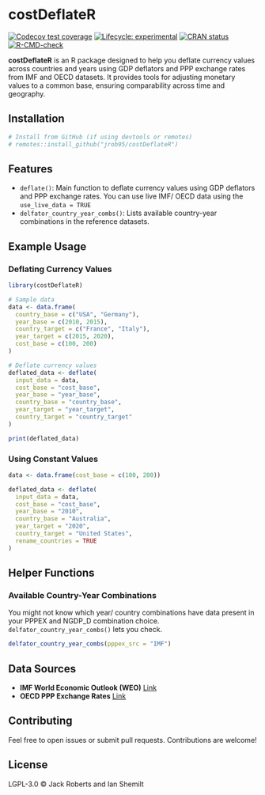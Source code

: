 
<!-- README.md is generated from README.Rmd. Please edit that file -->

# costDeflateR

<!-- badges: start -->

[![Codecov test
coverage](https://codecov.io/gh/jrob95/costDeflateR/graph/badge.svg)](https://app.codecov.io/gh/jrob95/costDeflateR)
[![Lifecycle:
experimental](https://img.shields.io/badge/lifecycle-experimental-orange.svg)](https://lifecycle.r-lib.org/articles/stages.html#experimental)
[![CRAN
status](https://www.r-pkg.org/badges/version/costDeflateR)](https://CRAN.R-project.org/package=costDeflateR)
[![R-CMD-check](https://github.com/jrob95/costDeflateR/actions/workflows/R-CMD-check.yaml/badge.svg)](https://github.com/jrob95/costDeflateR/actions/workflows/R-CMD-check.yaml)
<!-- badges: end -->

**costDeflateR** is an R package designed to help you deflate currency
values across countries and years using GDP deflators and PPP exchange
rates from IMF and OECD datasets. It provides tools for adjusting
monetary values to a common base, ensuring comparability across time and
geography.

## Installation

``` r
# Install from GitHub (if using devtools or remotes)
# remotes::install_github("jrob95/costDeflateR")
```

## Features

- `deflate()`: Main function to deflate currency values using GDP
  deflators and PPP exchange rates. You can use live IMF/ OECD data
  using the `use_live_data = TRUE`
- `delfator_country_year_combs()`: Lists available country-year
  combinations in the reference datasets.

## Example Usage

### Deflating Currency Values

``` r
library(costDeflateR)

# Sample data
data <- data.frame(
  country_base = c("USA", "Germany"),
  year_base = c(2010, 2015),
  country_target = c("France", "Italy"),
  year_target = c(2015, 2020),
  cost_base = c(100, 200)
)

# Deflate currency values
deflated_data <- deflate(
  input_data = data,
  cost_base = "cost_base",
  year_base = "year_base",
  country_base = "country_base",
  year_target = "year_target",
  country_target = "country_target"
)

print(deflated_data)
```

### Using Constant Values

``` r
data <- data.frame(cost_base = c(100, 200))

deflated_data <- deflate(
  input_data = data,
  cost_base = "cost_base",
  year_base = "2010",
  country_base = "Australia",
  year_target = "2020",
  country_target = "United States",
  rename_countries = TRUE
)
```

## Helper Functions

### Available Country-Year Combinations

You might not know which year/ country combinations have data present in
your PPPEX and NGDP_D combination choice.
`delfator_country_year_combs()` lets you check.

``` r
delfator_country_year_combs(pppex_src = "IMF")
```

## Data Sources

- **IMF World Economic Outlook (WEO)**
  <a href = "https://www.imf.org/en/Publications/SPROLLS/world-economic-outlook-databases#sort=%40imfdate%20descending">Link</a>
- **OECD PPP Exchange Rates**
  <a href = "https://www.oecd.org/en/data/indicators/purchasing-power-parities-ppp.html">Link</a>

## Contributing

Feel free to open issues or submit pull requests. Contributions are
welcome!

## License

LGPL-3.0 © Jack Roberts and Ian Shemilt
